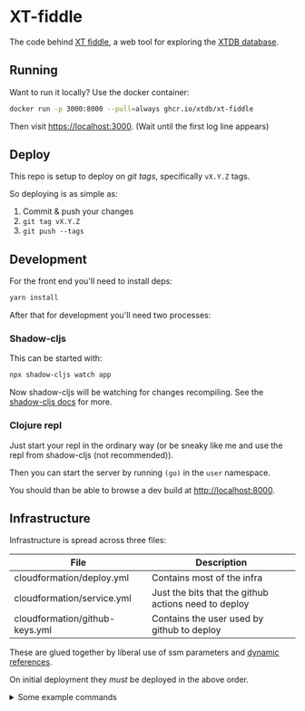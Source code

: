 # XT-fiddle

The code behind [XT fiddle](https://fiddle.xtdb.com/), a web tool for exploring the [XTDB database](https://xtdb.com).

## Running

Want to run it locally? Use the docker container:

```sh
docker run -p 3000:8000 --pull=always ghcr.io/xtdb/xt-fiddle
```

Then visit [https://localhost:3000](https://localhost:3000).
(Wait until the first log line appears)

## Deploy

This repo is setup to deploy on *git tags*, specifically `vX.Y.Z` tags.

So deploying is as simple as:
1. Commit & push your changes
2. `git tag vX.Y.Z`
3. `git push --tags`

## Development

For the front end you'll need to install deps:

```sh
yarn install
```

After that for development you'll need two processes:

### Shadow-cljs

This can be started with:

```sh
npx shadow-cljs watch app
```

Now shadow-cljs will be watching for changes recompiling.
See the [shadow-cljs docs](https://shadow-cljs.github.io/docs/UsersGuide.html) for more.

### Clojure repl

Just start your repl in the ordinary way (or be sneaky like me and use the repl from shadow-cljs (not recommended)).

Then you can start the server by running `(go)` in the `user` namespace.

You should than be able to browse a dev build at [http://localhost:8000](http://localhost:8000).


## Infrastructure

Infrastructure is spread across three files:

| File | Description |
| --- | --- |
| cloudformation/deploy.yml | Contains most of the infra |
| cloudformation/service.yml | Just the bits that the github actions need to deploy |
| cloudformation/github-keys.yml | Contains the user used by github to deploy |

These are glued together by liberal use of ssm parameters and [dynamic references](https://docs.aws.amazon.com/AWSCloudFormation/latest/UserGuide/dynamic-references.html).

On initial deployment they *must* be deployed in the above order.

<details>

<summary>Some example commands</summary>

Create:
```sh
aws cloudformation create-stack --capabilities CAPABILITY_IAM --stack-name xt-fiddle--github --template-body "file://$(pwd)/cloudformation/github-keys.yml"
```

Update:
```sh
aws cloudformation update-stack --capabilities CAPABILITY_IAM --stack-name xt-fiddle--github --template-body "file://$(pwd)/cloudformation/github-keys.yml"
```

Delete
```sh
aws cloudformation delete-stack --stack-name xt-fiddle--github
```

</details>
